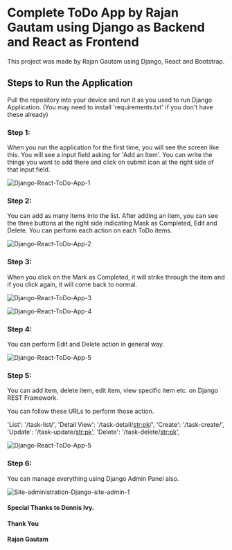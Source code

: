 # Complete ToDo App by Rajan Gautam using Django as Backend and React as Frontend

This project was made by Rajan Gautam using Django, React and Bootstrap.

## Steps to Run the Application

Pull the repository into your device and run it as you used to run Django Application. (You may need to install 'requirements.txt' if you don't have these already)

### Step 1:

When you run the application for the first time, you will see the screen like this. You will see a input field asking for 'Add an Item'. You can write the things you want to add there and click on submit icon at the right side of that input field.

![Django-React-ToDo-App-1](https://user-images.githubusercontent.com/71542496/117533030-0ed50300-b008-11eb-92ae-1ba00bc2471d.png)

### Step 2:

You can add as many items into the list. After adding an item, you can see the three buttons at the right side indicating Mask as Completed, Edit and Delete. You can perform each action on each ToDo items.

![Django-React-ToDo-App-2](https://user-images.githubusercontent.com/71542496/117533104-755a2100-b008-11eb-9d50-e1f3f1f56fdf.png)

### Step 3:

When you click on the Mark as Completed, it will strike through the item and if you click again, it will come back to normal.

![Django-React-ToDo-App-3](https://user-images.githubusercontent.com/71542496/117533145-c833d880-b008-11eb-90fe-8b64a7415d1c.png)

![Django-React-ToDo-App-4](https://user-images.githubusercontent.com/71542496/117533172-fe715800-b008-11eb-9305-92e22fbaafba.png)

### Step 4:

You can perform Edit and Delete action in general way.

![Django-React-ToDo-App-5](https://user-images.githubusercontent.com/71542496/117533194-2365cb00-b009-11eb-8655-69787c8fb268.png)

### Step 5:

You can add item, delete item, edit item, view specific item etc. on Django REST Framework.

You can follow these URLs to perform those action.

'List': '/task-list/',
'Detail View': '/task-detail/<str:pk>/',
'Create': '/task-create/',
'Update': '/task-update/<str:pk>',
'Delete': '/task-delete/<str:pk>',

![Django-React-ToDo-App-5](https://user-images.githubusercontent.com/71542496/117533194-2365cb00-b009-11eb-8655-69787c8fb268.png)

### Step 6:

You can manage everything using Django Admin Panel also.

![Site-administration-Django-site-admin-1](https://user-images.githubusercontent.com/71542496/117533304-b141b600-b009-11eb-9a0c-44b67268abb7.png)

#### Special Thanks to Dennis Ivy.

#### Thank You

#### Rajan Gautam
